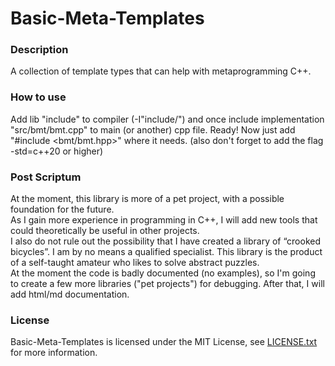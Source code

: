 Basic-Meta-Templates
====================
### Description
A collection of template types that can help with metaprogramming C++.</br>
### How to use
Add lib "include" to compiler (-I"include/") and once include implementation "src/bmt/bmt.cpp" to main (or another) cpp file.
Ready! Now just add "#include <bmt/bmt.hpp>" where it needs. (also don't forget to add the flag -std=c++20 or higher)
### Post Scriptum
At the moment, this library is more of a pet project, with a possible foundation for the future.</br>
As I gain more experience in programming in C++, I will add new tools that could theoretically be useful in other projects.</br>
I also do not rule out the possibility that I have created a library of “crooked bicycles”.
I am by no means a qualified specialist. This library is the product of a self-taught amateur who likes to solve abstract puzzles.</br>
At the moment the code is badly documented (no examples), so I'm going to create a few more libraries ("pet projects") for debugging.
After that, I will add html/md documentation.
### License
Basic-Meta-Templates is licensed under the MIT License, see [LICENSE.txt](LICENSE.txt) for more information.
